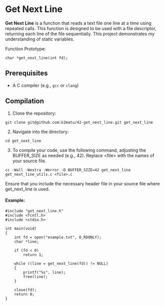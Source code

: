 # Get Next Line
**Get Next Line** is a function that reads a text file one line at a time using repeated calls. This function is designed to be used with a file descriptor, returning each line of the file sequentially. This project demonstrates my understanding of static variables.

Function Prototype:
```
char *get_next_line(int fd);
```
## Prerequisites
- A C compiler (e.g., `gcc` or `clang`)  

## Compilation
1. Clone the repository:
```
git clone git@github.com:k2matu/42-get_next_line.git get_next_line
````
2. Navigate into the directory:
```
cd get_next_line
```
3. To compile your code, use the following command, adjusting the BUFFER_SIZE as needed (e.g., 42). 
Replace \<file\> with the names of your source file.
```
cc -Wall -Wextra -Werror -D BUFFER_SIZE=42 get_next_line get_next_line_utils.c <file>.c
```

Ensure that you include the necessary header file in your source file where get_next_line is used.
#### Example:
```
#include "get_next_line.h"
#include <fcntl.h>
#include <stdio.h>

int main(void)
{
    int fd = open("example.txt", O_RDONLY);
    char *line;

    if (fd < 0)
        return 1;

    while ((line = get_next_line(fd)) != NULL)
    {
        printf("%s", line);
        free(line);
    }

    close(fd);
    return 0;
}
```
